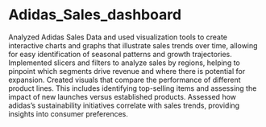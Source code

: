 # Adidas_Sales_dashboard
Analyzed Adidas Sales Data and used visualization tools to create interactive charts and graphs that illustrate sales trends over time, allowing for easy identification of seasonal patterns and growth trajectories.
Implemented slicers and filters to analyze sales by regions, helping to pinpoint which segments drive revenue and where there is potential for expansion.
Created visuals that compare the performance of different product lines. This includes identifying top-selling items and assessing the impact of new launches versus established products.
Assessed how adidas’s sustainability initiatives correlate with sales trends, providing insights into consumer preferences.
